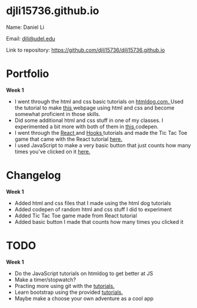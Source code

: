 # djli15736.github.io
Name: Daniel Li 

Email: djli@udel.edu

Link to repository: https://github.com/djli15736/djli15736.github.io

# Portfolio
<strong> Week 1 </strong>
<ul>
  <li> I went through the html and css basic tutorials on <a href = "https://htmldog.com/guides/"> htmldog.com. </a> Used the tutorial to make <a href = "https://djli15736.github.io/myfirstwebpage-portfolio-daniel/myfirstpage.html"> this </a> webpage using html and css and become somewhat proficient in those skills. </li>
  <li> Did some additional html and css stuff in one of my classes. I experimented a bit more with both of them in <a href = "https://codepen.io/djli/pen/vYOrKdo"> this </a> codepen. </li>
  <li> I went through the <a href = "https://reactjs.org/tutorial/tutorial.html"> React </a> and <a href = "https://reactjs.org/docs/hooks-intro.html"> Hooks </a> tutorials and made the Tic Tac Toe game that came with the React tutorial <a href = "https://codepen.io/djli/pen/VwWPaMM"> here. </a> </li>
  <li> I used JavaScript to make a very basic button that just counts how many times you've clicked on it <a href = "https://codepen.io/djli/pen/powRVwL"> here. </a> </li>
</ul>

# Changelog
<strong> Week 1 </strong>
<ul> 
  <li> Added html and css files that I made using the html dog tutorials </li>
  <li> Added codepen of random html and css stuff I did to experiment </li>
  <li> Added Tic Tac Toe game made from React tutorial </li>
  <li> Added basic button I made that counts how many times you clicked it </li>
</ul> 

# TODO
<strong> Week 1 </strong> 
<ul> 
  <li> Do the JavaScript tutorials on htmldog to get better at JS </li>
  <li> Make a timer/stopwatch? </li>
  <li> Practing more using git with the <a href = "https://learngitbranching.js.org/"> tutorials. </a> </li>
  <li> Learn bootstrap using the provided <a href = "https://sun.iwu.edu/~mliffito/cs_codex/posts/bootstrap/"> tutorials. </a> </li>
  <li> Maybe make a choose your own adventure as a cool app </li>
</ul>
